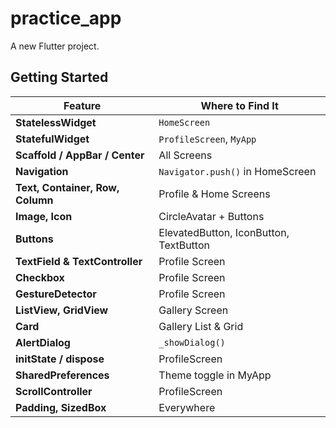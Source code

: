 # practice_app

A new Flutter project.

## Getting Started

| Feature                          | Where to Find It                       |
| -------------------------------- | -------------------------------------- |
| **StatelessWidget**              | `HomeScreen`                           |
| **StatefulWidget**               | `ProfileScreen`, `MyApp`               |
| **Scaffold / AppBar / Center**   | All Screens                            |
| **Navigation**                   | `Navigator.push()` in HomeScreen       |
| **Text, Container, Row, Column** | Profile & Home Screens                 |
| **Image, Icon**                  | CircleAvatar + Buttons                 |
| **Buttons**                      | ElevatedButton, IconButton, TextButton |
| **TextField & TextController**   | Profile Screen                         |
| **Checkbox**                     | Profile Screen                         |
| **GestureDetector**              | Profile Screen                         |
| **ListView, GridView**           | Gallery Screen                         |
| **Card**                         | Gallery List & Grid                    |
| **AlertDialog**                  | `_showDialog()`                        |
| **initState / dispose**          | ProfileScreen                          |
| **SharedPreferences**            | Theme toggle in MyApp                  |
| **ScrollController**             | ProfileScreen                          |
| **Padding, SizedBox**            | Everywhere                             |
